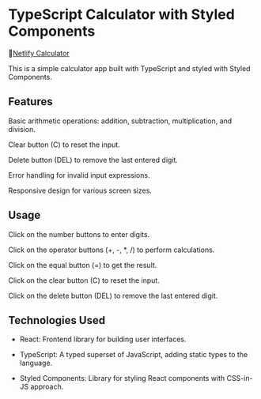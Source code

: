 # TypeScript Calculator with Styled Components

🚀[Netlify Calculator](https://unique-longma-f7faea.netlify.app)

This is a simple calculator app built with TypeScript and styled with Styled Components.

## Features

Basic arithmetic operations: addition, subtraction, multiplication, and division.

 Clear button (C) to reset the input.

Delete button (DEL) to remove the last entered digit.

Error handling for invalid input expressions.

Responsive design for various screen sizes.

## Usage

Click on the number buttons to enter digits.

Click on the operator buttons (+, -, *, /) to perform calculations.

Click on the equal button (=) to get the result.

Click on the clear button (C) to reset the input.

Click on the delete button (DEL) to remove the last entered digit.

## Technologies Used

- React: Frontend library for building user interfaces.
  
- TypeScript: A typed superset of JavaScript, adding static types to the language.

- Styled Components: Library for styling React components with CSS-in-JS approach.

